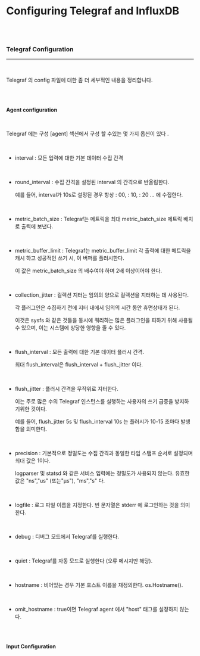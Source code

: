 # Configuring Telegraf and InfluxDB

<br>
<br>

### **Telegraf Configuration**

---

<br>

Telegraf 의 config 파일에 대한 좀 더 세부적인 내용을 정리합니다.

<br>
<br>

**Agent configuration**

<br>

Telegraf 에는 구성 [agent] 섹션에서 구성 할 수있는 몇 가지 옵션이 있다 .

<br>

- interval : 모든 입력에 대한 기본 데이터 수집 간격

<br>

- round_interval : 수집 간격을 설정된 interval 의 간격으로 반올림한다.

  예를 들어, interval가 10s로 설정된 경우 항상 : 00, : 10, : 20 ... 에 수집한다.

<br>

- metric_batch_size : Telegraf는 메트릭을 최대 metric_batch_size 메트릭 배치로 출력에 보낸다.

<br>

- metric_buffer_limit : Telegraf는 metric_buffer_limit 각 출력에 대한 메트릭을 캐시 하고 성공적인 쓰기 시, 이 버퍼를 플러시한다.

  이 값은 metric_batch_size 의 배수여야 하며 2배 이상이어야 한다.

<br>

- collection_jitter : 컬렉션 지터는 임의의 양으로 컬렉션을 지터하는 데 사용된다.

  각 플러그인은 수집하기 전에 지터 내에서 임의의 시간 동안 휴면상태가 된다.

  이것은 sysfs 와 같은 것들을 동시에 쿼리하는 많은 플러그인을 피하기 위해 사용될 수 있으며, 이는 시스템에 상당한 영향을 줄 수 있다.

<br>

- flush_interval : 모든 출력에 대한 기본 데이터 플러시 간격.

  최대 flush_interval은 flush_interval + flush_jitter 이다.

<br>

- flush_jitter : 플러시 간격을 무작위로 지터한다.

  이는 주로 많은 수의 Telegraf 인스턴스를 실행하는 사용자의 쓰기 급증을 방지하기위한 것이다.

  예를 들어, flush_jitter 5s 및 flush_interval 10s 는 플러시가 10-15 초마다 발생 함을 의미한다.

<br>

- precision : 기본적으로 정밀도는 수집 간격과 동일한 타임 스탬프 순서로 설정되며 최대 값은 1이다.

  logparser 및 statsd 와 같은 서비스 입력에는 정밀도가 사용되지 않는다. 유효한 값은 "ns","us" (또는"µs"), "ms","s" 다.

<br>

- logfile : 로그 파일 이름을 지정한다. 빈 문자열은 stderr 에 로그인하는 것을 의미한다.

<br>

- debug : 디버그 모드에서 Telegraf를 실행한다.

<br>

- quiet : Telegraf를 자동 모드로 실행한다 (오류 메시지만 해당).

<br>

- hostname : 비어있는 경우 기본 호스트 이름을 재정의한다. os.Hostname().

<br>

- omit_hostname : true이면 Telegraf agent 에서 "host" 태그를 설정하지 않는다.

<br>
<br>

**Input Configuration**

<br>
